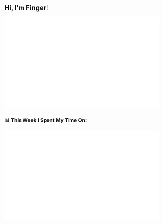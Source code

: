 <h2> Hi, I'm Finger!</h2>

<img align="right" src="https://raw.githubusercontent.com/spianmo/github-stats/master/generated/overview.svg#gh-light-mode-only">

<!-- <img align="right" height="160em" src="https://github-readme-stats-eight-theta.vercel.app/api/top-langs/?username=spianmo&layout=compact&langs_count=8&theme=algolia"/>	 -->
	
```go
package main

type Me struct {
	Name   string
	Job    string
	Code   string
	Skills string
}

func main() {
	me := &Me{
		Name:   "Finger",
		Job:    "Client-side Engineer",
		Code:   "Java and C++ and Others",
		Skills: "Android Security NLP ^o^",
	}
	_ = me
}
```


<h3>📊 This Week I Spent My Time On:</h3>
<img align='right' src="https://raw.githubusercontent.com/spianmo/github-stats/master/generated/languages.svg#gh-light-mode-only">

<!--START_SECTION:waka-->

```txt
Java              6 hrs 40 mins   █████████▒░░░░░░░░░░░░░░░   37.65 %
C++               6 hrs 33 mins   █████████▒░░░░░░░░░░░░░░░   36.96 %
CMake             1 hr 35 mins    ██▒░░░░░░░░░░░░░░░░░░░░░░   09.01 %
XML               1 hr            █▒░░░░░░░░░░░░░░░░░░░░░░░   05.72 %
ObjectiveC        41 mins         █░░░░░░░░░░░░░░░░░░░░░░░░   03.90 %
```

<!--END_SECTION:waka-->
